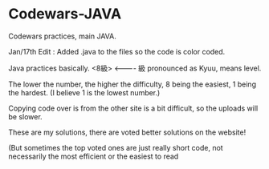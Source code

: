 # Codewars-JAVA
Codewars practices, main JAVA.

Jan/17th Edit : Added .java to the files so the code is color coded. 

Java practices basically. 
<8級> <---- 級 pronounced as Kyuu, means level.

The lower the number, the higher the difficulty, 8 being the easiest, 1 being the hardest. (I believe 1 is the lowest number.)

Copying code over is from the other site is a bit difficult, so the uploads will be slower. 



These are my solutions, there are voted better solutions on the website! 

(But sometimes the top voted ones are just really short code, not necessarily the most efficient or the easiest to read

